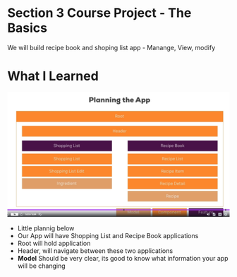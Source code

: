# Section 3  Course Project - The Basics

We will build recipe book and shoping list app
    - Manange, View, modify

# What I Learned


<img src="OurAppPlan.PNG" alt="alt text" width="600"/>

- Little plannig below
- Our App will have Shopping List and Recipe Book applications
- Root will hold application
- Header, will navigate between these two applications
- **Model** Should be very clear, its good to know what information your app will be changing